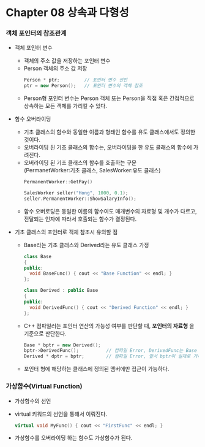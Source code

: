 # Chapter 08 상속과 다형성
### 객체 포인터의 참조관계
* 객체 포인터 변수
  - 객체의 주소 값을 저장하는 포인터 변수
  - Person 객체의 주소 값 저장
    ```C++
    Person * ptr;         // 포인터 변수 선언
    ptr = new Person();   // 포인터 변수의 객체 참조
    ```
  - Person형 포인터 변수는 Person 객체 또는 Person을 직접 혹은 간접적으로 상속하는 모든 객체를 가리킬 수 있다.

* 함수 오버라이딩
  - 기초 클래스의 함수와 동일한 이름과 형태인 함수를 유도 클래스에서도 정의한 것이다.
  - 오버라이딩 된 기초 클래스의 함수는, 오버라이딩을 한 유도 클래스의 함수에 가려진다.
  - 오버라이딩 된 기초 클래스의 함수를 호출하는 구문  
    (PermanetWorker:기초 클래스, SalesWorker:유도 클래스)
    ```C++
    PermanentWorker::GetPay()
    
    SalesWorker seller("Hong", 1000, 0.1);
    seller.PermanentWorker::ShowSalaryInfo();
    ```
  - 함수 오버로딩은 동일한 이름의 함수여도 매개변수의 자료형 및 개수가 다르고, 전달되는 인자에 따라서 호출되는 함수가 결정된다.

* 기초 클래스의 포인터로 객체 참조시 유의할 점
  - Base라는 기초 클래스와 Derived라는 유도 클래스 가정
    ```C++
    class Base
    {
    public:
      void BaseFunc() { cout << "Base Function" << endl; }
    };
  
    class Derived : public Base
    {
    public:
      void DerivedFunc() { cout << "Derived Function" << endl; }
    };
    ```
  - C++ 컴파일러는 포인터 연산의 가능성 여부를 판단할 때, __포인터의 자료형__ 을 기준으로 판단한다.
    ```C++
    Base * bptr = new Derived();
    bptr->DerivedFunc();          // 컴파일 Error, DerivedFunc는 Base 클래스의 멤버가 아닙니다.
    Derived * dptr = bptr;        // 컴파일 Error, 앞서 bptr이 실제로 가리키는 객체가 Derived 객체라는 사실을 기억하지 않는다. 
    ```
  - 포인터 형에 해당하는 클래스에 정의된 멤버에만 접근이 가능하다.


### 가상함수(Virtual Function)
* 가상함수의 선언
 - virtual 키워드의 선언을 통해서 이뤄진다.
   ```C++
   virtual void MyFunc() { cout << "FirstFunc" << endl; }
   ```
 - 가상함수를 오버라이딩 하는 함수도 가상함수가 된다.
   
